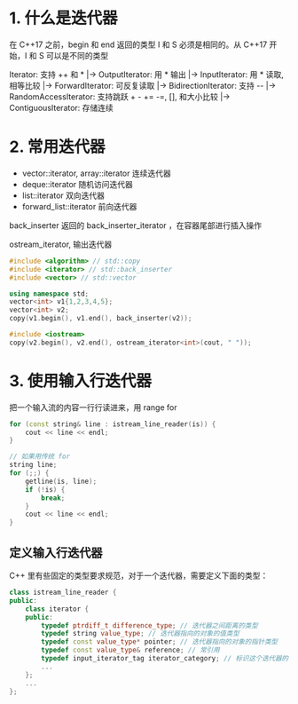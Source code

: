 # 1. 什么是迭代器
在 C++17 之前，begin 和 end 返回的类型 I 和 S 必须是相同的。从 C++17 开始，I 和 S 可以是不同的类型

Iterator: 支持 ++ 和 *
|-> OutputIterator: 用 * 输出
|-> InputIterator: 用 * 读取, 相等比较
    |-> ForwardIterator: 可反复读取
        |-> BidirectionIterator: 支持 --
            |-> RandomAccessIterator: 支持跳跃 + - += -=, [], 和大小比较
                |-> ContiguousIterator: 存储连续

# 2. 常用迭代器
* vector::iterator, array::iterator 连续迭代器
* deque::iterator 随机访问迭代器
* list::iterator 双向迭代器
* forward_list::iterator 前向迭代器

back_inserter 返回的 back_inserter_iterator ，在容器尾部进行插入操作

ostream_iterator, 输出迭代器
```c++
#include <algorithm> // std::copy
#include <iterator> // std::back_inserter
#include <vector> // std::vector

using namespace std;
vector<int> v1{1,2,3,4,5};
vector<int> v2;
copy(v1.begin(), v1.end(), back_inserter(v2));

#include <iostream>
copy(v2.begin(), v2.end(), ostream_iterator<int>(cout, " "));
```

# 3. 使用输入行迭代器
把一个输入流的内容一行行读进来，用 range for
```c++
for (const string& line : istream_line_reader(is)) {
    cout << line << endl;
}

// 如果用传统 for
string line;
for (;;) {
    getline(is, line);
    if (!is) {
        break;
    }
    cout << line << endl;
}
```

## 定义输入行迭代器
C++ 里有些固定的类型要求规范，对于一个迭代器，需要定义下面的类型：
```C++
class istream_line_reader {
public:
    class iterator {
    public:
        typedef ptrdiff_t difference_type; // 迭代器之间距离的类型
        typedef string value_type; // 迭代器指向的对象的值类型
        typedef const value_type* pointer; // 迭代器指向的对象的指针类型
        typedef const value_type& reference; // 常引用
        typedef input_iterator_tag iterator_category; // 标识这个迭代器的类型是 input iterator
        ...
    };
    ...
};
```
